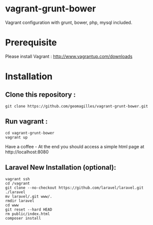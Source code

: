 vagrant-grunt-bower
===================

Vagrant configuration with grunt, bower, php, mysql included.

Prerequisite
============
Please install Vagrant : http://www.vagrantup.com/downloads


Installation
============

Clone this repository :
-----------------------
````
git clone https://github.com/geomagilles/vagrant-grunt-bower.git
``````

Run vagrant :
-------------
````
cd vagrant-grunt-bower
vagrant up
````
Have a coffee - At the end you should access a simple html page at http://localhost:8080

Laravel New Installation (optional):
--------------------------------
````
vagrant ssh
cd /vagrant
git clone --no-checkout https://github.com/laravel/laravel.git ./laravel
mv laravel/.git www/.
rmdir laravel
cd www
git reset --hard HEAD
rm public/index.html
composer install
````
